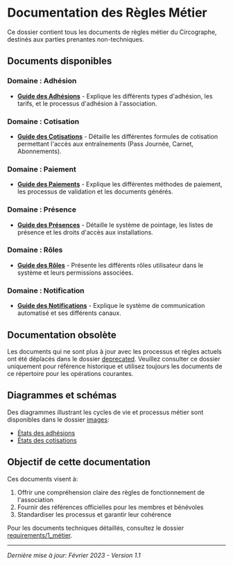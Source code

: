 # Documentation des Règles Métier

Ce dossier contient tous les documents de règles métier du Circographe, destinés aux parties prenantes non-techniques.

## Documents disponibles

### Domaine : Adhésion

- [**Guide des Adhésions**](docs/business/regles/adhesion.md) - Explique les différents types d'adhésion, les tarifs, et le processus d'adhésion à l'association.

### Domaine : Cotisation

- [**Guide des Cotisations**](docs/business/regles/cotisation.md) - Détaille les différentes formules de cotisation permettant l'accès aux entraînements (Pass Journée, Carnet, Abonnements).

### Domaine : Paiement

- [**Guide des Paiements**](docs/business/regles/paiement.md) - Explique les différentes méthodes de paiement, les processus de validation et les documents générés.

### Domaine : Présence

- [**Guide des Présences**](docs/business/regles/presence.md) - Détaille le système de pointage, les listes de présence et les droits d'accès aux installations.

### Domaine : Rôles

- [**Guide des Rôles**](docs/business/regles/roles.md) - Présente les différents rôles utilisateur dans le système et leurs permissions associées.

### Domaine : Notification

- [**Guide des Notifications**](docs/business/regles/notification.md) - Explique le système de communication automatisé et ses différents canaux.

## Documentation obsolète

Les documents qui ne sont plus à jour avec les processus et règles actuels ont été déplacés dans le dossier [deprecated](deprecated/). Veuillez consulter ce dossier uniquement pour référence historique et utilisez toujours les documents de ce répertoire pour les opérations courantes.

## Diagrammes et schémas

Des diagrammes illustrant les cycles de vie et processus métier sont disponibles dans le dossier [images](/docs/business/images/):

- [États des adhésions](docs/business/images/adhesion_states.md)
- [États des cotisations](docs/business/images/cotisation_states.md)

## Objectif de cette documentation

Ces documents visent à:
1. Offrir une compréhension claire des règles de fonctionnement de l'association
2. Fournir des références officielles pour les membres et bénévoles
3. Standardiser les processus et garantir leur cohérence

Pour les documents techniques détaillés, consultez le dossier [requirements/1_métier](../../requirements/1_métier/).

---

*Dernière mise à jour: Février 2023 - Version 1.1* 